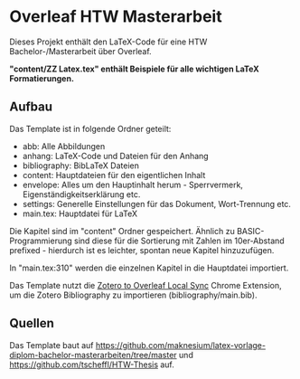# Overleaf HTW Masterarbeit

Dieses Projekt enthält den LaTeX-Code für eine HTW Bachelor-/Masterarbeit über Overleaf.

**"content/ZZ Latex.tex" enthält Beispiele für alle wichtigen LaTeX Formatierungen.**

## Aufbau

Das Template ist in folgende Ordner geteilt:

- abb: Alle Abbildungen
- anhang: LaTeX-Code und Dateien für den Anhang
- bibliography: BibLaTeX Dateien
- content: Hauptdateien für den eigentlichen Inhalt
- envelope: Alles um den Hauptinhalt herum - Sperrvermerk, Eigenständigkeitserklärung etc.
- settings: Generelle Einstellungen für das Dokument, Wort-Trennung etc.
- main.tex: Hauptdatei für LaTeX

Die Kapitel sind im "content" Ordner gespeichert. Ähnlich zu BASIC-Programmierung sind diese für die Sortierung mit Zahlen im 10er-Abstand prefixed - hierdurch ist es leichter, spontan neue Kapitel hinzuzufügen.

In "main.tex:310" werden die einzelnen Kapitel in die Hauptdatei importiert.

Das Template nutzt die [Zotero to Overleaf Local Sync](https://chromewebstore.google.com/detail/zotero-better-bibtex-to-o/jelihdpmpgnlccliolmmbjgphkhffikl) Chrome Extension, um die Zotero Bibliography zu importieren (bibliography/main.bib).

## Quellen

Das Template baut auf https://github.com/maknesium/latex-vorlage-diplom-bachelor-masterarbeiten/tree/master und https://github.com/tscheffl/HTW-Thesis auf.
